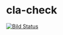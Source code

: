 # cla-check

[![Bild Status](https://travis-ci.com/outsideris/cla-checker.svg?branch=master)](https://travis-ci.com/outsideris/cla-checker)
